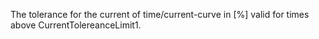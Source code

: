 The tolerance for the current of time/current-curve in [%] valid for times above CurrentTolereanceLimit1.
